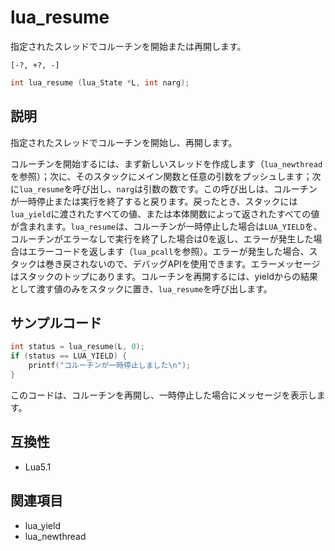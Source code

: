 # lua_resume

指定されたスレッドでコルーチンを開始または再開します。

`[-?, +?, -]`

```c
int lua_resume (lua_State *L, int narg);
```

## 説明

指定されたスレッドでコルーチンを開始し、再開します。

コルーチンを開始するには、まず新しいスレッドを作成します（`lua_newthread`を参照）；次に、そのスタックにメイン関数と任意の引数をプッシュします；次に`lua_resume`を呼び出し、`narg`は引数の数です。この呼び出しは、コルーチンが一時停止または実行を終了すると戻ります。戻ったとき、スタックには`lua_yield`に渡されたすべての値、または本体関数によって返されたすべての値が含まれます。`lua_resume`は、コルーチンが一時停止した場合は`LUA_YIELD`を、コルーチンがエラーなしで実行を終了した場合は0を返し、エラーが発生した場合はエラーコードを返します（`lua_pcall`を参照）。エラーが発生した場合、スタックは巻き戻されないので、デバッグAPIを使用できます。エラーメッセージはスタックのトップにあります。コルーチンを再開するには、yieldからの結果として渡す値のみをスタックに置き、`lua_resume`を呼び出します。

## サンプルコード

```c
int status = lua_resume(L, 0);
if (status == LUA_YIELD) {
    printf("コルーチンが一時停止しました\n");
}
```

このコードは、コルーチンを再開し、一時停止した場合にメッセージを表示します。

## 互換性

- Lua5.1

## 関連項目

- lua_yield
- lua_newthread
